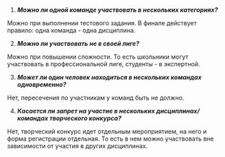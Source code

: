 1. _**Можно ли одной команде участвовать в нескольких категориях?**_

Можно при выполнении тестового задания. В финале действует правило: одна команда - одна дисциплина.

2. _**Можно ли участвовать не в своей лиге?**_

Можно при повышении сложности. То есть школьники могут участвовать в профессиональной лиге, студенты - в экспертной.

3. _**Может ли один человек находиться в нескольких командах одновременно?**_

Нет, пересечения по участникам у команд быть не должно.

4. _**Касается ли запрет на участие в нескольких дисциплинах/командах творческого конкурса?**_

Нет, творческий конкурс идет отдельным мероприятием, на него и форма регистрации отдельная. То есть в нем можно участвовать вне зависимости от участия в других дисциплинах.

